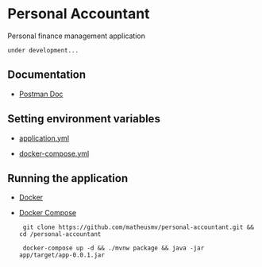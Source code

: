# Personal Accountant
Personal finance management application

    under development...

## Documentation

 - [Postman Doc](https://documenter.getpostman.com/view/9922970/TzRX7kEj)

## Setting environment variables

 - [application.yml](https://github.com/matheusmv/personal-accountant/blob/main/app/src/main/resources/application.yml)

 - [docker-compose.yml](https://github.com/matheusmv/personal-accountant/blob/main/docker-compose.yml)

## Running the application

 - [Docker](https://www.docker.com/get-started)
 - [Docker Compose](https://docs.docker.com/compose/install/)

        git clone https://github.com/matheusmv/personal-accountant.git && cd /personal-accountant
      
        docker-compose up -d && ./mvnw package && java -jar app/target/app-0.0.1.jar
